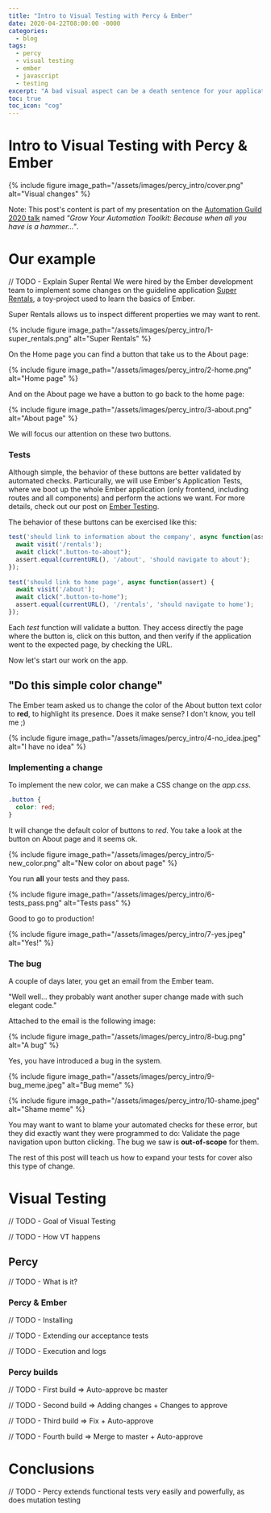 ```yaml
---
title: "Intro to Visual Testing with Percy & Ember"
date: 2020-04-22T08:00:00 -0000
categories:
  - blog
tags:
  - percy
  - visual testing
  - ember
  - javascript
  - testing
excerpt: "A bad visual aspect can be a death sentence for your application, even if an user can perform every intended action on it. On top of that, modern web apps have immensely complicated CSS structures to create their visual aspects. Therefore, summing the risk of bad visual and the difficult in keep every aspect of the code related to it under control, visual testing clearly becomes an essential part of any testing strategy. In this post we give a first on the path computer-assisted visual testing, using Percy."
toc: true
toc_icon: "cog"
---
```


# Intro to Visual Testing with Percy & Ember

{% include figure image_path="/assets/images/percy_intro/cover.png" alt="Visual changes" %}

Note: This post's content is part of my presentation on the [Automation Guild 2020 talk](https://guildconferences.com/conferences/automation-2020/) named _"Grow Your Automation Toolkit: Because when all you have is a hammer..."_.

# Our example

// TODO - Explain Super Rental
We were hired by the Ember development team to implement some changes on the guideline application [Super Rentals](https://github.com/ember-learn/super-rentals), a toy-project used to learn the basics of Ember.

Super Rentals allows us to inspect different properties we may want to rent.

{% include figure image_path="/assets/images/percy_intro/1-super_rentals.png" alt="Super Rentals" %}


On the Home page you can find a button that take us to the About page:

{% include figure image_path="/assets/images/percy_intro/2-home.png" alt="Home page" %}

And on the About page we have a button to go back to the home page:

{% include figure image_path="/assets/images/percy_intro/3-about.png" alt="About page" %}

We will focus our attention on these two buttons.

### Tests

Although simple, the behavior of these buttons are better validated by automated checks.
Particurally, we will use Ember's Application Tests, where we boot up the whole Ember application (only frontend, including routes and all components) and perform the actions we want. For more details, check out our post on [Ember Testing](http://thatsabug.com//blog/testing_ember_application_first_steps/#application-tests).

The behavior of these buttons can be exercised like this:

```javascript
test('should link to information about the company', async function(assert) {
  await visit('/rentals');
  await click(".button-to-about");
  assert.equal(currentURL(), '/about', 'should navigate to about');
});
  
test('should link to home page', async function(assert) {
  await visit('/about');
  await click(".button-to-home");
  assert.equal(currentURL(), '/rentals', 'should navigate to home');
});
```

Each _test_ function will validate a button. They access directly the page where the button is, click on this button, and then verify if the application went to the expected page, by checking the URL.

Now let's start our work on the app.


## "Do this simple color change"

The Ember team asked us to change the color of the About button text color to **red**, to highlight its presence. Does it make sense? I don't know, you tell me ;) 

{% include figure image_path="/assets/images/percy_intro/4-no_idea.jpeg" alt="I have no idea" %}

### Implementing a change

To implement the new color, we can make a CSS change on the _app.css_.

```css
.button {
  color: red;
}
```

It will change the default color of buttons to _red_.
You take a look at the button on About page and it seems ok.

{% include figure image_path="/assets/images/percy_intro/5-new_color.png" alt="New color on about page" %}

You run **all** your tests and they pass.

{% include figure image_path="/assets/images/percy_intro/6-tests_pass.png" alt="Tests pass" %}

Good to go to production!

{% include figure image_path="/assets/images/percy_intro/7-yes.jpeg" alt="Yes!" %}


### The bug

A couple of days later, you get an email from the Ember team.

"Well well... they probably want another super change made with such elegant code."

Attached to the email is the following image:

{% include figure image_path="/assets/images/percy_intro/8-bug.png" alt="A bug" %}

Yes, you have introduced a bug in the system.

{% include figure image_path="/assets/images/percy_intro/9-bug_meme.jpeg" alt="Bug meme" %}

{% include figure image_path="/assets/images/percy_intro/10-shame.jpeg" alt="Shame meme" %}

You may want to want to blame your automated checks for these error, but they did exactly want they were programmed to do: Validate the page navigation upon button clicking. The bug we saw is **out-of-scope** for them.

The rest of this post will teach us how to expand your tests for cover also this type of change.

# Visual Testing

// TODO - Goal of Visual Testing

// TODO - How VT happens

## Percy

// TODO - What is it?

### Percy & Ember

// TODO - Installing

// TODO - Extending our acceptance tests

// TODO - Execution and logs

### Percy builds

// TODO - First build => Auto-approve bc master

// TODO - Second build => Adding changes + Changes to approve

// TODO - Third build => Fix + Auto-approve

// TODO - Fourth build => Merge to master + Auto-approve

# Conclusions

// TODO - Percy extends functional tests very easily and powerfully, as does mutation testing